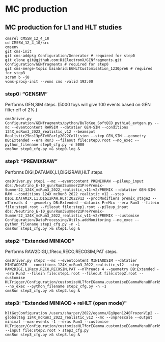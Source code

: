 # MC production

## MC production for L1 and HLT studies

```
cmsrel CMSSW_12_4_10
cd CMSSW_12_4_10/src
cmsenv
git cms-init
git cms-addpkg Configuration/Generator # required for step0
git clone git@github.com:DiElectronX/GENfragments.git Configuration/GENfragments # required for step0
git cms-merge-topic bainbrid:EGHLTCustomisation_1230pre6 # required for step3
scram b -j8
voms-proxy-init --voms cms -valid 192:00
```

### step0: “GENSIM”

Performs GEN,SIM steps. (5000 toys will give 100 events based on GEN filter eff of 2%.)

```
cmsDriver.py Configuration/GENfragments/python/BuToKee_SoftQCD_pythia8_evtgen.py --mc --eventcontent RAWSIM --datatier GEN-SIM --conditions 124X_mcRun3_2022_realistic_v12 --beamspot Realistic25ns13p6TeVEarly2022Collision --step GEN,SIM --geometry DB:Extended --era Run3 --fileout file:step0.root --no_exec --python_filename step0_cfg.py -n 5000
cmsRun step0_cfg.py >& step0.log &
```

### step1: “PREMIXRAW”

Performs DIGI,DATAMIX,L1,DIGI2RAW,HLT steps.

```
cmsDriver.py step1 --mc --eventcontent PREMIXRAW --pileup_input dbs:/Neutrino_E-10_gun/Run3Summer21PrePremix-Summer22_124X_mcRun3_2022_realistic_v11-v2/PREMIX --datatier GEN-SIM-RAW --conditions 124X_mcRun3_2022_realistic_v12 --step DIGI,DATAMIX,L1,DIGI2RAW,HLT:2022v12 --procModifiers premix_stage2 --nThreads 4 --geometry DB:Extended --datamix PreMix --era Run3 --filein file:step0.root --fileout file:step1.root --pileup_input dbs:/Neutrino_E-10_gun/Run3Summer21PrePremix-Summer22_124X_mcRun3_2022_realistic_v11-v2/PREMIX --customise Configuration/DataProcessing/Utils.addMonitoring --no_exec --python_filename step1_cfg.py -n -1
cmsRun step1_cfg.py >& step1.log &
```

### step2: "Extended MINIAOD”

Performs RAW2DIGI,L1Reco,RECO,RECOSIM,PAT steps.

```
cmsDriver.py step2 --mc --eventcontent MINIAODSIM --datatier MINIAODSIM --conditions 124X_mcRun3_2022_realistic_v12 --step RAW2DIGI,L1Reco,RECO,RECOSIM,PAT --nThreads 4 --geometry DB:Extended --era Run3 --filein file:step1.root --fileout file:step2.root --customise HLTrigger/Configuration/customizeHLTforEGamma.customiseEGammaMenuBParkStep2,Configuration/DataProcessing/Utils.addMonitoring --no_exec --python_filename step2_cfg.py -n -1
cmsRun step2_cfg.py >& step2.log &
```

### step3: "Extended MINIAOD + reHLT (open mode)"

```
hltGetConfiguration /users/sharper/2022/egamma/EgOpen1240FrozenV1p2 --globaltag 124X_mcRun3_2022_realistic_v12 --mc --unprescale --output minimal --max-events -1 --eras Run3 --customise HLTrigger/Configuration/customizeHLTforEGamma.customiseEGammaMenuBParkStep3,Configuration/DataProcessing/Utils.addMonitoring --input file:step2.root > step3_cfg.py
cmsRun step3_cfg.py >& step3.log &
```
